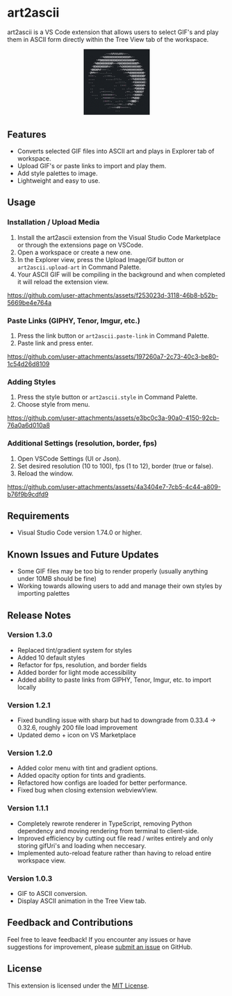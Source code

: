 # art2ascii

art2ascii is a VS Code extension that allows users to select GIF's and play them in ASCII form directly within the Tree View tab of the workspace. 

<p align="center">
<img src="assets/ascii_pedro.gif" alt="Pedro" style="width: 30%;">
</p>

## Features

- Converts selected GIF files into ASCII art and plays in Explorer tab of workspace.
- Upload GIF's or paste links to import and play them.
- Add style palettes to image.
- Lightweight and easy to use.

## Usage

### Installation / Upload Media
1. Install the art2ascii extension from the Visual Studio Code Marketplace or through the extensions page on VSCode.
2. Open a workspace or create a new one.
3. In the Explorer view, press the Upload Image/Gif button or `art2ascii.upload-art` in Command Palette.
4. Your ASCII GIF will be compiling in the background and when completed it will reload the extension view.


https://github.com/user-attachments/assets/f253023d-3118-46b8-b52b-5669be4e764a


### Paste Links (GIPHY, Tenor, Imgur, etc.)
1. Press the link button or `art2ascii.paste-link` in Command Palette.
2. Paste link and press enter.


https://github.com/user-attachments/assets/197260a7-2c73-40c3-be80-1c54d26d8109


### Adding Styles
1. Press the style button or `art2ascii.style` in Command Palette.
2. Choose style from menu.


https://github.com/user-attachments/assets/e3bc0c3a-90a0-4150-92cb-76a0a6d010a8


### Additional Settings (resolution, border, fps)
1. Open VSCode Settings (UI or Json).
2. Set desired resolution (10 to 100), fps (1 to 12), border (true or false).
3. Reload the window.


https://github.com/user-attachments/assets/4a3404e7-7cb5-4c44-a809-b76f9b9cdfd9


## Requirements

- Visual Studio Code version 1.74.0 or higher.

## Known Issues and Future Updates

- Some GIF files may be too big to render properly (usually anything under 10MB should be fine)
- Working towards allowing users to add and manage their own styles by importing palettes

## Release Notes

### Version 1.3.0
- Replaced tint/gradient system for styles
- Added 10 default styles
- Refactor for fps, resolution, and border fields
- Added border for light mode accessibility 
- Added ability to paste links from GIPHY, Tenor, Imgur, etc. to import locally

### Version 1.2.1
- Fixed bundling issue with sharp but had to downgrade from 0.33.4 -> 0.32.6, roughly 200 file load improvement
- Updated demo + icon on VS Marketplace

### Version 1.2.0
- Added color menu with tint and gradient options.
- Added opacity option for tints and gradients.
- Refactored how configs are loaded for better performance.
- Fixed bug when closing extension webviewView.

### Version 1.1.1
- Completely rewrote renderer in TypeScript, removing Python dependency and moving rendering from terminal to client-side.
- Improved efficiency by cutting out file read / writes entirely and only storing gifUri's and loading when neccesary.
- Implemented auto-reload feature rather than having to reload entire workspace view.

### Version 1.0.3
- GIF to ASCII conversion.
- Display ASCII animation in the Tree View tab.

## Feedback and Contributions

Feel free to leave feedback! If you encounter any issues or have suggestions for improvement, please [submit an issue](https://github.com/Thaeriem/art2ascii/issues) on GitHub.

## License

This extension is licensed under the [MIT License](https://github.com/Thaeriem/art2ascii/blob/main/LICENSE).
